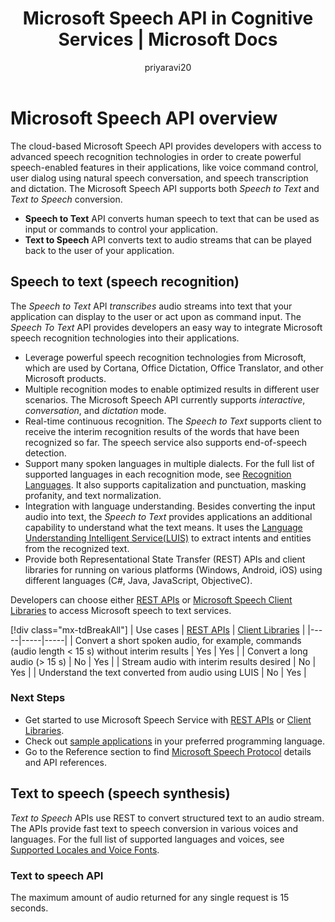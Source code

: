 ﻿---
title: Microsoft Speech API in Cognitive Services | Microsoft Docs
description: Use Microsoft Speech API to add speech-driven actions to your apps, including real-time interaction with users.
services: cognitive-services
author: priyaravi20
manager: yanbo

ms.service: cognitive-services
ms.technology: speech
ms.topic: article
ms.date: 09/14/2017
ms.author: prrajan
---
# Microsoft Speech API overview

The cloud-based Microsoft Speech API provides developers with access to advanced speech recognition technologies in order to create powerful speech-enabled features in their applications, like voice command control, user dialog using natural speech conversation, and speech transcription and dictation. The Microsoft Speech API supports both *Speech to Text* and *Text to Speech* conversion.

* **Speech to Text** API converts human speech to text that can be used as input or commands to control your application.
* **Text to Speech** API converts text to audio streams that can be played back to the user of your application.

## Speech to text (speech recognition)
The *Speech to Text* API *transcribes* audio streams into text that your application can display to the user or act upon as command input. The *Speech To Text* API provides developers an easy way to integrate Microsoft speech recognition technologies into their applications.

* Leverage powerful speech recognition technologies from Microsoft, which are used by Cortana, Office Dictation, Office Translator, and other Microsoft products.
* Multiple recognition modes to enable optimized results in different user scenarios. The Microsoft Speech API currently supports *interactive*, *conversation*, and *dictation* mode.
* Real-time continuous recognition. The *Speech to Text* supports client to receive the interim recognition results of the words that have been recognized so far. The speech service also supports end-of-speech detection.
* Support many spoken languages in multiple dialects. For the full list of supported languages in
each recognition mode, see [Recognition Languages](api-reference-rest/supportedlanguages.md). It also supports capitalization and punctuation, masking profanity, and text normalization.
* Integration with language understanding. Besides converting the input audio into text, the *Speech to Text* provides applications an additional capability to understand what the text means. It uses the [Language Understanding Intelligent Service(LUIS)](../cognitive-services/LUIS/Home.md) to extract intents and entities from the recognized text.
* Provide both Representational State Transfer (REST) APIs and client libraries for running on various platforms (Windows, Android, iOS) using different languages (C#, Java, JavaScript, ObjectiveC).

Developers can choose either [REST APIs](GetStarted/GetStartedREST.md) or [Microsoft Speech Client Libraries](GetStarted/GetStartedClientLibraries.md) to access Microsoft speech to text services.

[!div class="mx-tdBreakAll"]
| Use cases | [REST APIs](GetStarted/GetStartedREST.md) | [Client Libraries](GetStarted/GetStartedClientLibraries.md) |
|-----|-----|-----|
| Convert a short spoken audio, for example, commands (audio length < 15 s) without interim results | Yes | Yes |
| Convert a long audio (> 15 s) | No | Yes |
| Stream audio with interim results desired | No | Yes |
| Understand the text converted from audio using LUIS | No | Yes |

### Next Steps
* Get started to use Microsoft Speech Service with [REST APIs](GetStarted/GetStartedREST.md) or [Client Libraries](GetStarted/GetStarted.md).
* Check out [sample applications](samples.md) in your preferred programming language.
* Go to the Reference section to find [Microsoft Speech Protocol](API-Reference-REST/websocketprotocol.md) details and API references.

## Text to speech (speech synthesis)
*Text to Speech* APIs use REST to convert structured text to an audio stream. The APIs provide fast text to speech
conversion in various voices and languages. For the full list of supported languages and voices, see
[Supported Locales and Voice Fonts](api-reference-rest/bingvoiceoutput.md#SupLocales).

### Text to speech API
The maximum amount of audio returned for any single request is 15 seconds.

